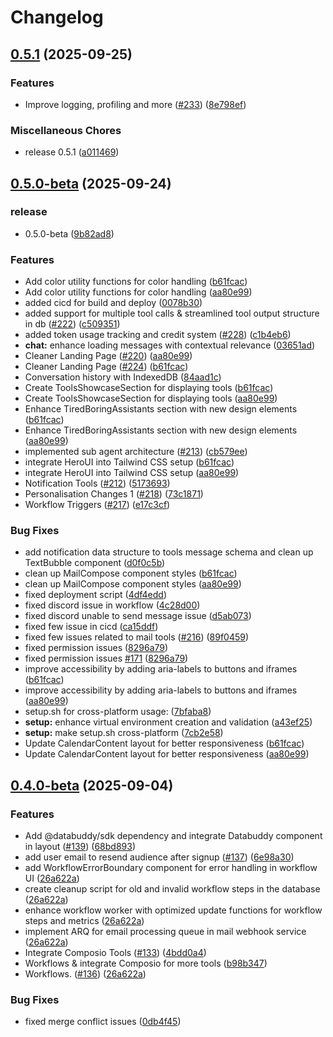 # Changelog

## [0.5.1](https://github.com/heygaia/gaia/compare/v0.5.0-beta...v0.5.1) (2025-09-25)


### Features

* Improve logging, profiling and more ([#233](https://github.com/heygaia/gaia/issues/233)) ([8e798ef](https://github.com/heygaia/gaia/commit/8e798ef7e5f48ecb664726045edbaa1d413105be))


### Miscellaneous Chores

* release 0.5.1 ([a011469](https://github.com/heygaia/gaia/commit/a011469403974c3e0dc3e19fb39a6c6e8e6e9647))

## [0.5.0-beta](https://github.com/heygaia/gaia/compare/v0.4.0-beta...v0.5.0-beta) (2025-09-24)


### release

* 0.5.0-beta ([9b82ad8](https://github.com/heygaia/gaia/commit/9b82ad8d93da37ced925b8f3faf8e304ba0439b6))


### Features

* Add color utility functions for color handling ([b61fcac](https://github.com/heygaia/gaia/commit/b61fcac83d6f0e2173f06b2618b7a3b562dbf7f5))
* Add color utility functions for color handling ([aa80e99](https://github.com/heygaia/gaia/commit/aa80e99bbd6bbf4d89e19d658f4d17890c06ea4f))
* added cicd for build and deploy ([0078b30](https://github.com/heygaia/gaia/commit/0078b300b97b4a7341ff8834a62c2ce83fc34c45))
* added support for multiple tool calls & streamlined tool output structure in db ([#222](https://github.com/heygaia/gaia/issues/222)) ([c509351](https://github.com/heygaia/gaia/commit/c509351dbdd1cab5e5d30d6e9422fb9f8ef6262f))
* added token usage tracking and credit system ([#228](https://github.com/heygaia/gaia/issues/228)) ([c1b4eb6](https://github.com/heygaia/gaia/commit/c1b4eb6d31a7ade6204125320dfb94013f889053))
* **chat:** enhance loading messages with contextual relevance ([03651ad](https://github.com/heygaia/gaia/commit/03651ad3aa78fcebcb59184e749dc0e0a7e64815))
* Cleaner Landing Page ([#220](https://github.com/heygaia/gaia/issues/220)) ([aa80e99](https://github.com/heygaia/gaia/commit/aa80e99bbd6bbf4d89e19d658f4d17890c06ea4f))
* Cleaner Landing Page ([#224](https://github.com/heygaia/gaia/issues/224)) ([b61fcac](https://github.com/heygaia/gaia/commit/b61fcac83d6f0e2173f06b2618b7a3b562dbf7f5))
* Conversation history with IndexedDB ([84aad1c](https://github.com/heygaia/gaia/commit/84aad1cae5bfea66d797112448c0af366241c1ac))
* Create ToolsShowcaseSection for displaying tools ([b61fcac](https://github.com/heygaia/gaia/commit/b61fcac83d6f0e2173f06b2618b7a3b562dbf7f5))
* Create ToolsShowcaseSection for displaying tools ([aa80e99](https://github.com/heygaia/gaia/commit/aa80e99bbd6bbf4d89e19d658f4d17890c06ea4f))
* Enhance TiredBoringAssistants section with new design elements ([b61fcac](https://github.com/heygaia/gaia/commit/b61fcac83d6f0e2173f06b2618b7a3b562dbf7f5))
* Enhance TiredBoringAssistants section with new design elements ([aa80e99](https://github.com/heygaia/gaia/commit/aa80e99bbd6bbf4d89e19d658f4d17890c06ea4f))
* implemented sub agent architecture ([#213](https://github.com/heygaia/gaia/issues/213)) ([cb579ee](https://github.com/heygaia/gaia/commit/cb579ee19ef348822d9324529fdb16a7dcf46a60))
* integrate HeroUI into Tailwind CSS setup ([b61fcac](https://github.com/heygaia/gaia/commit/b61fcac83d6f0e2173f06b2618b7a3b562dbf7f5))
* integrate HeroUI into Tailwind CSS setup ([aa80e99](https://github.com/heygaia/gaia/commit/aa80e99bbd6bbf4d89e19d658f4d17890c06ea4f))
* Notification Tools ([#212](https://github.com/heygaia/gaia/issues/212)) ([5173693](https://github.com/heygaia/gaia/commit/5173693ac53f2e457ed66674715ece30f11f9b0e))
* Personalisation Changes 1 ([#218](https://github.com/heygaia/gaia/issues/218)) ([73c1871](https://github.com/heygaia/gaia/commit/73c187199f7191caa42c73e4a1e9c3194e0d78fa))
* Workflow Triggers ([#217](https://github.com/heygaia/gaia/issues/217)) ([e17c3cf](https://github.com/heygaia/gaia/commit/e17c3cf375929c56b9038ba86a8bb0c0575e3422))


### Bug Fixes

* add notification data structure to tools message schema and clean up TextBubble component ([d0f0c5b](https://github.com/heygaia/gaia/commit/d0f0c5b1be274ef53fe8cef23ee68e0d7314eb8f))
* clean up MailCompose component styles ([b61fcac](https://github.com/heygaia/gaia/commit/b61fcac83d6f0e2173f06b2618b7a3b562dbf7f5))
* clean up MailCompose component styles ([aa80e99](https://github.com/heygaia/gaia/commit/aa80e99bbd6bbf4d89e19d658f4d17890c06ea4f))
* fixed deployment script ([4df4edd](https://github.com/heygaia/gaia/commit/4df4edd797762718b7e626f1543ae7be19ca5bc5))
* fixed discord issue in workflow ([4c28d00](https://github.com/heygaia/gaia/commit/4c28d00b2bf897f6f66fb9a770afac521563bf19))
* fixed discord unable to send message issue ([d5ab073](https://github.com/heygaia/gaia/commit/d5ab07327fa1707ea09d3530508be937adfba82b))
* fixed few issue in cicd ([ca15ddf](https://github.com/heygaia/gaia/commit/ca15ddf5fc3df24d0c0abf460027bdcb8a6ee372))
* fixed few issues related to mail tools ([#216](https://github.com/heygaia/gaia/issues/216)) ([89f0459](https://github.com/heygaia/gaia/commit/89f045938b2358c7734ca4059435b033bfdb2a57))
* fixed permission issues ([8296a79](https://github.com/heygaia/gaia/commit/8296a79fcac168dd737f69f1f8a4843ea38c65a6))
* fixed permission issues [#171](https://github.com/heygaia/gaia/issues/171) ([8296a79](https://github.com/heygaia/gaia/commit/8296a79fcac168dd737f69f1f8a4843ea38c65a6))
* improve accessibility by adding aria-labels to buttons and iframes ([b61fcac](https://github.com/heygaia/gaia/commit/b61fcac83d6f0e2173f06b2618b7a3b562dbf7f5))
* improve accessibility by adding aria-labels to buttons and iframes ([aa80e99](https://github.com/heygaia/gaia/commit/aa80e99bbd6bbf4d89e19d658f4d17890c06ea4f))
* setup.sh for cross-platform usage: ([7bfaba8](https://github.com/heygaia/gaia/commit/7bfaba87e3f08720a2dfd6c4ac091dcb6cc6f5fa))
* **setup:** enhance virtual environment creation and validation ([a43ef25](https://github.com/heygaia/gaia/commit/a43ef25640b9cc3fec75472ca59406c1f9d09494))
* **setup:** make setup.sh cross-platform ([7cb2e58](https://github.com/heygaia/gaia/commit/7cb2e5817f216a0fb51b0abe1f4ebf6b228eeb7b))
* Update CalendarContent layout for better responsiveness ([b61fcac](https://github.com/heygaia/gaia/commit/b61fcac83d6f0e2173f06b2618b7a3b562dbf7f5))
* Update CalendarContent layout for better responsiveness ([aa80e99](https://github.com/heygaia/gaia/commit/aa80e99bbd6bbf4d89e19d658f4d17890c06ea4f))

## [0.4.0-beta](https://github.com/heygaia/gaia/compare/v0.3.0-beta...v0.4.0-beta) (2025-09-04)


### Features

* Add @databuddy/sdk dependency and integrate Databuddy component in layout ([#139](https://github.com/heygaia/gaia/issues/139)) ([68bd893](https://github.com/heygaia/gaia/commit/68bd8937b1ada57a4b5b7f7f49a6a0c41695b975))
* add user email to resend audience after signup ([#137](https://github.com/heygaia/gaia/issues/137)) ([6e98a30](https://github.com/heygaia/gaia/commit/6e98a30470f20c531dfe92b5db2c8de06b9aabfc))
* add WorkflowErrorBoundary component for error handling in workflow UI ([26a622a](https://github.com/heygaia/gaia/commit/26a622a3f98bb55a77706577639ace3abb29feb9))
* create cleanup script for old and invalid workflow steps in the database ([26a622a](https://github.com/heygaia/gaia/commit/26a622a3f98bb55a77706577639ace3abb29feb9))
* enhance workflow worker with optimized update functions for workflow steps and metrics ([26a622a](https://github.com/heygaia/gaia/commit/26a622a3f98bb55a77706577639ace3abb29feb9))
* implement ARQ for email processing queue in mail webhook service ([26a622a](https://github.com/heygaia/gaia/commit/26a622a3f98bb55a77706577639ace3abb29feb9))
* Integrate Composio Tools ([#133](https://github.com/heygaia/gaia/issues/133)) ([4bdd0a4](https://github.com/heygaia/gaia/commit/4bdd0a4db9c81bab2092405b7fe76031d597f2db))
* Workflows & integrate Composio for more tools ([b98b347](https://github.com/heygaia/gaia/commit/b98b347bdbf8b7c35080d8821e61fba09c60676e))
* Workflows. ([#136](https://github.com/heygaia/gaia/issues/136)) ([26a622a](https://github.com/heygaia/gaia/commit/26a622a3f98bb55a77706577639ace3abb29feb9))


### Bug Fixes

* fixed merge conflict issues ([0db4f45](https://github.com/heygaia/gaia/commit/0db4f457b1faace29a5f34f7ddfe2fe2df833aaa))
